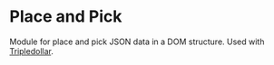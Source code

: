 # Place and Pick

Module for place and pick JSON data in a DOM structure. Used with [Tripledollar](https://github.com/steenk/tripledollar).
